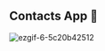 ## Contacts App 📱

![ezgif-6-5c20b42512](https://github.com/qooqookeke/ContactsApp/assets/151480658/ec54692c-6773-469c-ace8-6724a6c4c2c1)
